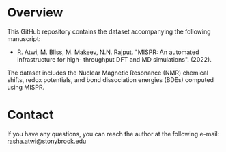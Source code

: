 # Overview

This GitHub repository contains the dataset accompanying the following 
manuscript:
* R. Atwi, M. Bliss, M. Makeev, N.N. Rajput. "MISPR: An automated 
  infrastructure for high- throughput DFT and MD simulations". (2022). 

The dataset includes the Nuclear Magnetic Resonance (NMR) chemical shifts, 
redox potentials, and bond dissociation energies (BDEs) computed using MISPR. 

# Contact 
If you have any questions, you can reach the author at the following e-mail:
rasha.atwi@stonybrook.edu
